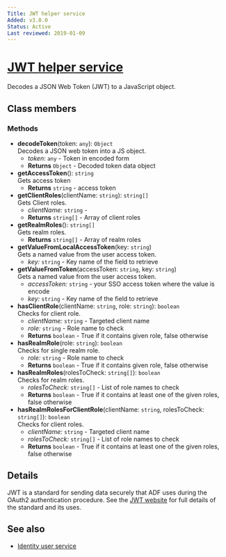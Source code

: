 ```yaml
---
Title: JWT helper service
Added: v3.0.0
Status: Active
Last reviewed: 2019-01-09
---
```


# [JWT helper service](../../../lib/core/services/jwt-helper.service.ts "Defined in jwt-helper.service.ts")

Decodes a JSON Web Token (JWT) to a JavaScript object. 

## Class members

### Methods

-   **decodeToken**(token: `any`): `Object`<br/>
    Decodes a JSON web token into a JS object.
    -   _token:_ `any`  - Token in encoded form
    -   **Returns** `Object` - Decoded token data object
-   **getAccessToken**(): `string`<br/>
    Gets access token
    -   **Returns** `string` - access token
-   **getClientRoles**(clientName: `string`): `string[]`<br/>
    Gets Client roles.
    -   _clientName:_ `string`  - 
    -   **Returns** `string[]` - Array of client roles
-   **getRealmRoles**(): `string[]`<br/>
    Gets realm roles.
    -   **Returns** `string[]` - Array of realm roles
-   **getValueFromLocalAccessToken**(key: `string`)<br/>
    Gets a named value from the user access token.
    -   _key:_ `string`  - Key name of the field to retrieve
-   **getValueFromToken**(accessToken: `string`, key: `string`)<br/>
    Gets a named value from the user access token.
    -   _accessToken:_ `string`  - your SSO access token where the value is encode
    -   _key:_ `string`  - Key name of the field to retrieve
-   **hasClientRole**(clientName: `string`, role: `string`): `boolean`<br/>
    Checks for client role.
    -   _clientName:_ `string`  - Targeted client name
    -   _role:_ `string`  - Role name to check
    -   **Returns** `boolean` - True if it contains given role, false otherwise
-   **hasRealmRole**(role: `string`): `boolean`<br/>
    Checks for single realm role.
    -   _role:_ `string`  - Role name to check
    -   **Returns** `boolean` - True if it contains given role, false otherwise
-   **hasRealmRoles**(rolesToCheck: `string[]`): `boolean`<br/>
    Checks for realm roles.
    -   _rolesToCheck:_ `string[]`  - List of role names to check
    -   **Returns** `boolean` - True if it contains at least one of the given roles, false otherwise
-   **hasRealmRolesForClientRole**(clientName: `string`, rolesToCheck: `string[]`): `boolean`<br/>
    Checks for client roles.
    -   _clientName:_ `string`  - Targeted client name
    -   _rolesToCheck:_ `string[]`  - List of role names to check
    -   **Returns** `boolean` - True if it contains at least one of the given roles, false otherwise

## Details

JWT is a standard for sending data securely that ADF uses during the
OAuth2 authentication procedure. See the [JWT website](https://jwt.io/)
for full details of the standard and its uses.

## See also

-   [Identity user service](identity-user.service.md)
